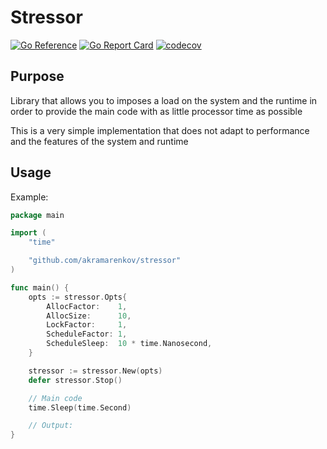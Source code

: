 # Stressor

[![Go Reference](https://pkg.go.dev/badge/github.com/akramarenkov/stressor.svg)](https://pkg.go.dev/github.com/akramarenkov/stressor)
[![Go Report Card](https://goreportcard.com/badge/github.com/akramarenkov/stressor)](https://goreportcard.com/report/github.com/akramarenkov/stressor)
[![codecov](https://codecov.io/gh/akramarenkov/stressor/branch/master/graph/badge.svg?token=PqZPad4rov)](https://codecov.io/gh/akramarenkov/stressor)

## Purpose

Library that allows you to imposes a load on the system and the runtime in order to provide the main code with as little processor time as possible

This is a very simple implementation that does not adapt to performance and the features of the system and runtime

## Usage

Example:

```go
package main

import (
    "time"

    "github.com/akramarenkov/stressor"
)

func main() {
    opts := stressor.Opts{
        AllocFactor:    1,
        AllocSize:      10,
        LockFactor:     1,
        ScheduleFactor: 1,
        ScheduleSleep:  10 * time.Nanosecond,
    }

    stressor := stressor.New(opts)
    defer stressor.Stop()

    // Main code
    time.Sleep(time.Second)

    // Output:
}
```
